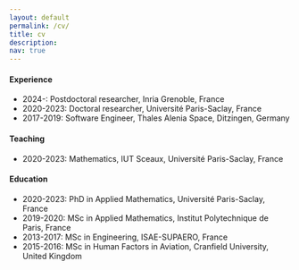```yaml
---
layout: default
permalink: /cv/
title: cv
description: 
nav: true
---
```


#### Experience

- 2024-: Postdoctoral researcher, Inria Grenoble, France
- 2020-2023: Doctoral researcher, Université Paris-Saclay, France
- 2017-2019: Software Engineer, Thales Alenia Space, Ditzingen, Germany

#### Teaching

- 2020-2023: Mathematics, IUT Sceaux, Université Paris-Saclay, France

#### Education

- 2020-2023: PhD in Applied Mathematics, Université Paris-Saclay, France
- 2019-2020: MSc in Applied Mathematics, Institut Polytechnique de Paris, France
- 2013-2017: MSc in Engineering, ISAE-SUPAERO, France
- 2015-2016: MSc in Human Factors in Aviation, Cranfield University, United Kingdom